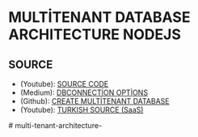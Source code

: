 # MULTİTENANT DATABASE ARCHITECTURE NODEJS

## SOURCE

<ul>
  <li>(Youtube): 
  <a href="https://www.youtube.com/watch?v=mDHuE1R3iPY">
  SOURCE CODE
  </a>
  </li>
  <li>(Medium):
  <a href="https://arunrajeevan.medium.com/understanding-mongoose-connection-options-2b6e73d96de1">
  DBCONNECTİON OPTİONS
  </a>
  </li>
  <li>(Github):
  <a href="https://github.com/deye9/node-multi-tenant">
  CREATE MULTİTENANT DATABASE 
  </a>
  </li>
  <li>(Youtube):
  <a href="https://www.youtube.com/watch?v=i4EsP1cN64g">
  TURKISH SOURCE (SaaS)

  </a>


  </li>
</ul>
# multi-tenant-architecture-
